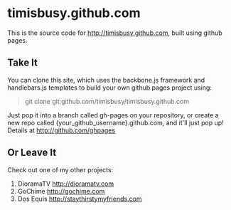 # timisbusy.github.com

This is the source code for http://timisbusy.github.com, built using github pages.

## Take It

You can clone this site, which uses the backbone.js framework and handlebars.js templates to build your own github pages project using:

> git clone git:github.com/timisbusy/timisbusy.github.com

Just pop it into a branch called gh-pages on your repository, or create a new repo called {your_github_username}.github.com, and it'll just pop up! Details at http://github.com/ghpages

## Or Leave It

Check out one of my other projects:

1. DioramaTV http://dioramatv.com
2. GoChime  http://gochime.com
3. Dos Equis http://staythirstymyfriends.com